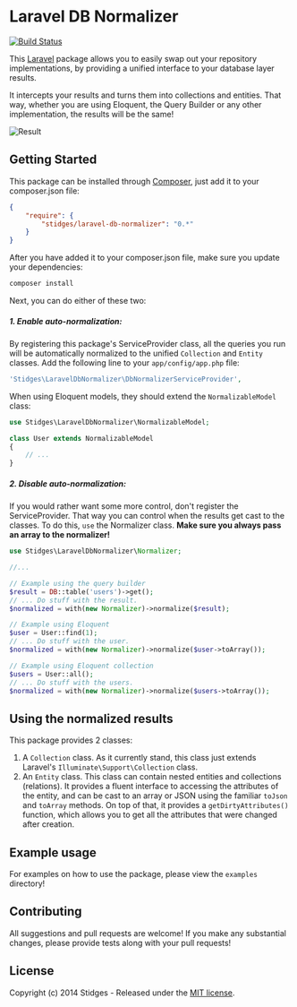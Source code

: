Laravel DB Normalizer
=====================

[![Build Status](https://travis-ci.org/stidges/laravel-db-normalizer.png?branch=master)](https://travis-ci.org/stidges/laravel-db-normalizer)

This [Laravel](http://www.laravel.com) package allows you to easily swap out your repository implementations, by providing a unified interface to your database layer results.

It intercepts your results and turns them into collections and entities. That way, whether you are using Eloquent, the Query Builder or any other implementation, the results will be the same!

![Result](http://i.imgur.com/Y0rEyYq.jpg)

## Getting Started

This package can be installed through [Composer](http://www.getcomposer.org), just add it to your composer.json file:

```json
{
    "require": {
        "stidges/laravel-db-normalizer": "0.*"
    }
}
```

After you have added it to your composer.json file, make sure you update your dependencies:

```sh
composer install
```

Next, you can do either of these two:

##### 1. Enable auto-normalization:

By registering this package's ServiceProvider class, all the queries you run will be automatically normalized to the unified `Collection` and `Entity` classes. Add the following line to your `app/config/app.php` file:

```php
'Stidges\LaravelDbNormalizer\DbNormalizerServiceProvider',
```

When using Eloquent models, they should extend the `NormalizableModel` class:

```php
use Stidges\LaravelDbNormalizer\NormalizableModel;

class User extends NormalizableModel
{
    // ...
}
```


##### 2. Disable auto-normalization:

If you would rather want some more control, don't register the ServiceProvider. That way you can control when the results get cast to the classes. To do this, `use` the Normalizer class. **Make sure you always pass an array to the normalizer!**

```php
use Stidges\LaravelDbNormalizer\Normalizer;

//...

// Example using the query builder
$result = DB::table('users')->get();
// ... Do stuff with the result.
$normalized = with(new Normalizer)->normalize($result);

// Example using Eloquent
$user = User::find(1);
// ... Do stuff with the user.
$normalized = with(new Normalizer)->normalize($user->toArray());

// Example using Eloquent collection
$users = User::all();
// ... Do stuff with the users.
$normalized = with(new Normalizer)->normalize($users->toArray());
```

## Using the normalized results

This package provides 2 classes:

1. A `Collection` class. As it currently stand, this class just extends Laravel's  `Illuminate\Support\Collection` class.
2. An `Entity` class. This class can contain nested entities and collections (relations). It provides a fluent interface to accessing the attributes of the entity, and can be cast to an array or JSON using the familiar `toJson` and `toArray` methods. On top of that, it provides a `getDirtyAttributes()` function, which allows you to get all the attributes that were changed after creation.

## Example usage

For examples on how to use the package, please view the `examples` directory!

## Contributing

All suggestions and pull requests are welcome! If you make any substantial changes, please provide tests along with your pull requests!

## License

Copyright (c) 2014 Stidges - Released under the [MIT license](LICENSE).
